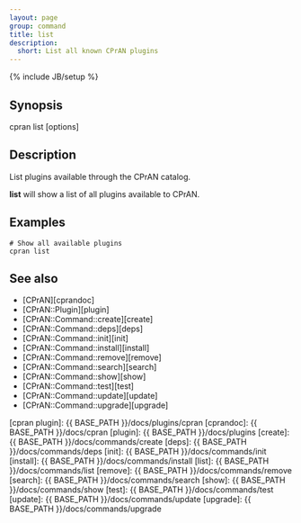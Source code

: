 ```yaml
---
layout: page
group: command
title: list
description:
  short: List all known CPrAN plugins
---
```

{% include JB/setup %}

## Synopsis

cpran list \[options\]

## Description

List plugins available through the CPrAN catalog.

**list** will show a list of all plugins available to CPrAN.

## Examples

    # Show all available plugins
    cpran list

## See also

* [CPrAN][cprandoc]
* [CPrAN::Plugin][plugin]
* [CPrAN::Command::create][create]
* [CPrAN::Command::deps][deps]
* [CPrAN::Command::init][init]
* [CPrAN::Command::install][install]
* [CPrAN::Command::remove][remove]
* [CPrAN::Command::search][search]
* [CPrAN::Command::show][show]
* [CPrAN::Command::test][test]
* [CPrAN::Command::update][update]
* [CPrAN::Command::upgrade][upgrade]

[cpran plugin]: {{ BASE_PATH }}/docs/plugins/cpran
[cprandoc]: {{ BASE_PATH }}/docs/cpran
[plugin]:   {{ BASE_PATH }}/docs/plugins
[create]:   {{ BASE_PATH }}/docs/commands/create
[deps]:     {{ BASE_PATH }}/docs/commands/deps
[init]:     {{ BASE_PATH }}/docs/commands/init
[install]:  {{ BASE_PATH }}/docs/commands/install
[list]:     {{ BASE_PATH }}/docs/commands/list
[remove]:   {{ BASE_PATH }}/docs/commands/remove
[search]:   {{ BASE_PATH }}/docs/commands/search
[show]:     {{ BASE_PATH }}/docs/commands/show
[test]:     {{ BASE_PATH }}/docs/commands/test
[update]:   {{ BASE_PATH }}/docs/commands/update
[upgrade]:  {{ BASE_PATH }}/docs/commands/upgrade
